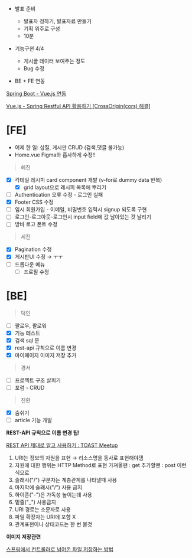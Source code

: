 - 발표 준비
    - 발표자 정하기, 발표자료 만들기
    - 기획 위주로 구성
    - 10분
- 기능구현 4/4
    - 게시글 데이터 보여주는 정도
    - Bug 수정

- BE + FE 연동

[Spring Boot - Vue.js 연동](https://kimyhcj.tistory.com/m/233?category=537761)

[Vue.js - Spring Restful API 활용하기 [CrossOrigin(cors) 해결]](https://kshman94.tistory.com/118)

# [FE]

- 어제 한 일: 삽질, 게시판 CRUD (검색,댓글 불가능)
- Home.vue Figma와 흡사하게 수정!!

> 혜진

- [x]  칵테일 레시피 card component 개발 (v-for로 dummy data 반복)
    - [x]  grid layout으로 레시피 목록에 뿌리기
- [ ]  Authentication 오류 수정 - 로그인 실패
- [x]  Footer CSS 수정
- [ ]  임시 회원가입 - 이메일, 비밀번호 입력시 signup 되도록 구현
- [ ]  로그인-로그아웃-로그인시 input field에 값 남아있는 것 날리기
- [ ]  방바 로고 폰트 수정

> 세진

- [x]  Pagination 수정
- [x]  게시판UI 수정 → ㅜㅜ
- [ ]  드롭다운 메뉴
    - [ ]  프로필 수정

# [BE]

> 덕인

- [ ]  팔로우, 팔로워
- [x]  기능 테스트
- [x]  검색 sql 문
- [x]  rest-api 규칙으로 이름 변경
- [x]  마이페이지 이미지 저장 추가

> 경서

- [ ]  프로젝트 구조 살피기
- [ ]  포럼 - CRUD

> 진환

- [x]  숨쉬기
- [ ]  article 기능 개발

**REST-API 규칙으로 이름 변경 팁!** 

[REST API 제대로 알고 사용하기 : TOAST Meetup](https://meetup.toast.com/posts/92)

1. URI는 정보의 자원을 표현
→ 리소스명을 동사로 표현해야댐 
2. 자원에 대한 행위는 HTTP Method로 표현
가져올땐 : get
추가할땐 : post 이런 식으로
3. 슬래시("/") 구분자는 계층관계를 나타낼때 사용
4. 마지막에 슬래시("/") 사용 금지
5. 하이픈("-")은 가독성 높이는데 사용
6. 밑줄("_") 사용금지
7. URI 경로는 소문자로 사용
8. 파일 확장자는 URI에 포함 X
9. 관계표현이나 상태코드는 한 번 볼것 

**이미지 저장관련**

[스프링에서 컨트롤러로 넘어온 파일 저장하는 방법](https://takeknowledge.tistory.com/61)